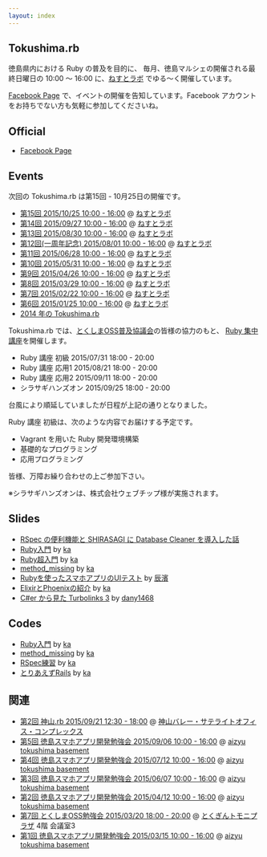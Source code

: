 ```yaml
---
layout: index
---
```


## Tokushima.rb

徳島県内における Ruby の普及を目的に、
毎月、徳島マルシェの開催される最終日曜日の 10:00 〜 16:00 に、[ねすとラボ](http://nest-lab.net) でゆる〜く開催しています。

[Facebook Page](https://www.facebook.com/groups/tokushima.rb) で、イベントの開催を告知しています。Facebook アカウントをお持ちでない方も気軽に参加してくださいね。

## Official

* [Facebook Page](https://www.facebook.com/groups/tokushima.rb)

## Events

次回の Tokushima.rb は第15回 - 10月25日の開催です。

* [第15回 2015/10/25 10:00 - 16:00](https://www.facebook.com/events/1648360962091234/) @ [ねすとラボ](http://nest-lab.net)
* [第14回 2015/09/27 10:00 - 16:00](https://www.facebook.com/events/1651991315080184/) @ [ねすとラボ](http://nest-lab.net)
* [第13回 2015/08/30 10:00 - 16:00](https://www.facebook.com/events/1462737444051631/) @ [ねすとラボ](http://nest-lab.net)
* [第12回(一周年記念) 2015/08/01 10:00 - 16:00](https://www.facebook.com/events/908460722528983/) @ [ねすとラボ](http://nest-lab.net)
* [第11回 2015/06/28 10:00 - 16:00](https://www.facebook.com/events/857269521016584/) @ [ねすとラボ](http://nest-lab.net)
* [第10回 2015/05/31 10:00 - 16:00](https://www.facebook.com/events/1445244589121300/) @ [ねすとラボ](http://nest-lab.net)
* [第9回 2015/04/26 10:00 - 16:00](https://www.facebook.com/events/568524076618080/) @ [ねすとラボ](http://nest-lab.net)
* [第8回 2015/03/29 10:00 - 16:00](https://www.facebook.com/events/1423946384565860) @ [ねすとラボ](http://nest-lab.net)
* [第7回 2015/02/22 10:00 - 16:00](https://www.facebook.com/events/406653309501649) @ [ねすとラボ](http://nest-lab.net)
* [第6回 2015/01/25 10:00 - 16:00](https://www.facebook.com/events/987665551249945) @ [ねすとラボ](http://nest-lab.net)
* [2014 年の Tokushima.rb](2014.html)

Tokushima.rb では、[とくしまOSS普及協議会](http://www.tokushima-oss.org/)の皆様の協力のもと、
[Ruby 集中講座](http://www.tokushima-oss.org/docs/2015061500015/)を開催します。

* Ruby 講座 初級 2015/07/31 18:00 - 20:00
* Ruby 講座 応用1 2015/08/21 18:00 - 20:00
* Ruby 講座 応用2 2015/09/11 18:00 - 20:00
* シラサギハンズオン 2015/09/25 18:00 - 20:00

台風により順延していましたが日程が上記の通りとなりました。

Ruby 講座 初級は、次のような内容でお届けする予定です。
* Vagrant を用いた Ruby 開発環境構築
* 基礎的なプログラミング
* 応用プログラミング

皆様、万障お繰り合わせの上ご参加下さい。

※シラサギハンズオンは、株式会社ウェブチップ様が実施されます。

## Slides

* [RSpec の便利機能と SHIRASAGI に Database Cleaner を導入した話](https://sunny4381.github.io/remark.js/index.html?/slides/2015-03-29/rspec-extension.md)
* [Ruby入門](http://kaosf.github.io/20140831-tokushimarb-slide) by [ka](http://www.kaosfield.net)
* [Ruby超入門](http://kaosf.github.io/20140928-tokushimarb-slide) by [ka](http://www.kaosfield.net)
* [method_missing](http://kaosf.github.io/20141026-tokushimarb-slide) by [ka](http://www.kaosfield.net)
* [Rubyを使ったスマホアプリのUIテスト](https://www.slideshare.net/secret/d0MkzQdiT8cQIK) by [辰濱](https://www.facebook.com/kenichi.tatsuhama)
* [ElixirとPhoenixの紹介](http://kaosf.github.io/20150830-tokushimarb-slide) by [ka](http://www.kaosfield.net)
* [C#er から見た Turbolinks 3](http://www.slideshare.net/dany1468/cer-turbolinks-3) by [dany1468](https://twitter.com/dany1468)

## Codes

* [Ruby入門](https://github.com/kaosf/20140831-tokushimarb-codes) by [ka](http://www.kaosfield.net)
* [method_missing](https://github.com/kaosf/20141026-tokushimarb-codes) by [ka](http://www.kaosfield.net)
* [RSpec練習](https://github.com/kaosf/20150329-tokushimarb-rspec) by [ka](http://www.kaosfield.net)
* [とりあえずRails](https://github.com/kaosf/20150426-tokushimarb-rails) by [ka](http://www.kaosfield.net)

## 関連

* [第2回 神山.rb 2015/09/21 12:30 - 18:00](https://kamiyamarb.doorkeeper.jp/events/30803) @ [神山バレー・サテライトオフィス・コンプレックス](http://www.in-kamiyama.jp/kvsoc/)
* [第5回 徳島スマホアプリ開発勉強会 2015/09/06 10:00 - 16:00](http://tokushima-app.connpass.com/event/19489/) @ [aizyu tokushima basement](http://aizyu-tokushima.com/)
* [第4回 徳島スマホアプリ開発勉強会 2015/07/12 10:00 - 16:00](http://tokushima-app.connpass.com/event/16966/) @ [aizyu tokushima basement](http://aizyu-tokushima.com/)
* [第3回 徳島スマホアプリ開発勉強会 2015/06/07 10:00 - 16:00](http://tokushima-app.connpass.com/event/15717/) @ [aizyu tokushima basement](http://aizyu-tokushima.com/)
* [第2回 徳島スマホアプリ開発勉強会 2015/04/12 10:00 - 16:00](http://tokushima-app.connpass.com/event/13225/) @ [aizyu tokushima basement](http://aizyu-tokushima.com/)
* [第7回 とくしまOSS勉強会 2015/03/20 18:00 - 20:00](http://www.tokushima-oss.org/docs/2015021800018/) @ [とくぎんトモニプラザ](http://www.tokuginplaza.com/own/index.asp) 4階 会議室3
* [第1回 徳島スマホアプリ開発勉強会 2015/03/15 10:00 - 16:00](http://tokushima-app.connpass.com/event/12115/) @ [aizyu tokushima basement](http://aizyu-tokushima.com/)
